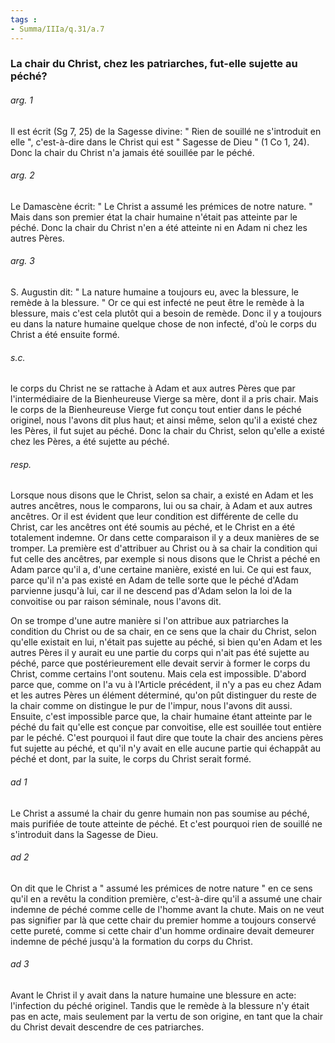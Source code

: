 ```yaml
---
tags : 
- Summa/IIIa/q.31/a.7
---
```


### La chair du Christ, chez les patriarches, fut-elle sujette au péché?

###### arg. 1
Il est écrit (Sg 7, 25) de la Sagesse divine: " Rien de souillé ne s'introduit en elle ", c'est-à-dire dans le Christ qui est " Sagesse de Dieu " (1 Co 1, 24). Donc la chair du Christ n'a jamais été souillée par le péché. 

###### arg. 2
Le Damascène écrit: " Le Christ a assumé les prémices de notre nature. " Mais dans son premier état la chair humaine n'était pas atteinte par le péché. Donc la chair du Christ n'en a été atteinte ni en Adam ni chez les autres Pères. 

###### arg. 3
S. Augustin dit: " La nature humaine a toujours eu, avec la blessure, le remède à la blessure. " Or ce qui est infecté ne peut être le remède à la blessure, mais c'est cela plutôt qui a besoin de remède. Donc il y a toujours eu dans la nature humaine quelque chose de non infecté, d'où le corps du Christ a été ensuite formé. 

###### s.c.
le corps du Christ ne se rattache à Adam et aux autres Pères que par l'intermédiaire de la Bienheureuse Vierge sa mère, dont il a pris chair. Mais le corps de la Bienheureuse Vierge fut conçu tout entier dans le péché originel, nous l'avons dit plus haut; et ainsi même, selon qu'il a existé chez les Pères, il fut sujet au péché. Donc la chair du Christ, selon qu'elle a existé chez les Pères, a été sujette au péché. 

###### resp.
Lorsque nous disons que le Christ, selon sa chair, a existé en Adam et les autres ancêtres, nous le comparons, lui ou sa chair, à Adam et aux autres ancêtres. Or il est évident que leur condition est différente de celle du Christ, car les ancêtres ont été soumis au péché, et le Christ en a été totalement indemne. Or dans cette comparaison il y a deux manières de se tromper. La première est d'attribuer au Christ ou à sa chair la condition qui fut celle des ancêtres, par exemple si nous disons que le Christ a péché en Adam parce qu'il a, d'une certaine manière, existé en lui. Ce qui est faux, parce qu'il n'a pas existé en Adam de telle sorte que le péché d'Adam parvienne jusqu'à lui, car il ne descend pas d'Adam selon la loi de la convoitise ou par raison séminale, nous l'avons dit. 

On se trompe d'une autre manière si l'on attribue aux patriarches la condition du Christ ou de sa chair, en ce sens que la chair du Christ, selon qu'elle existait en lui, n'était pas sujette au péché, si bien qu'en Adam et les autres Pères il y aurait eu une partie du corps qui n'ait pas été sujette au péché, parce que postérieurement elle devait servir à former le corps du Christ, comme certains l'ont soutenu. Mais cela est impossible. D'abord parce que, comme on l'a vu à l'Article précédent, il n'y a pas eu chez Adam et les autres Pères un élément déterminé, qu'on pût distinguer du reste de la chair comme on distingue le pur de l'impur, nous l'avons dit aussi. Ensuite, c'est impossible parce que, la chair humaine étant atteinte par le péché du fait qu'elle est conçue par convoitise, elle est souillée tout entière par le péché. C'est pourquoi il faut dire que toute la chair des anciens pères fut sujette au péché, et qu'il n'y avait en elle aucune partie qui échappât au péché et dont, par la suite, le corps du Christ serait formé. 

###### ad 1
Le Christ a assumé la chair du genre humain non pas soumise au péché, mais purifiée de toute atteinte de péché. Et c'est pourquoi rien de souillé ne s'introduit dans la Sagesse de Dieu. 

###### ad 2
On dit que le Christ a " assumé les prémices de notre nature " en ce sens qu'il en a revêtu la condition première, c'est-à-dire qu'il a assumé une chair indemne de péché comme celle de l'homme avant la chute. Mais on ne veut pas signifier par là que cette chair du premier homme a toujours conservé cette pureté, comme si cette chair d'un homme ordinaire devait demeurer indemne de péché jusqu'à la formation du corps du Christ. 

###### ad 3
Avant le Christ il y avait dans la nature humaine une blessure en acte: l'infection du péché originel. Tandis que le remède à la blessure n'y était pas en acte, mais seulement par la vertu de son origine, en tant que la chair du Christ devait descendre de ces patriarches. 

